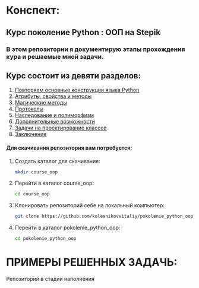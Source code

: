 # Конспект:
##  Курс поколение Python : ООП на Stepik  
### В этом репозитории я документирую этапы прохождения кура и решаемые мной задачи.
## Курс состоит из девяти разделов:
1. <a href="https://github.com/kolesnikovvitaliy/pokolenie_python_oop/tree/main/2_Повторяем_основные_конструкции_языка">Повторяем основные конструкции языка Python</a>
2. <a href="https://github.com/kolesnikovvitaliy/pokolenie_python_oop/tree/main/4_Атрибуты_свойства_и_методы">Атрибуты, свойства и методы</a>
3. <a href="https://github.com/kolesnikovvitaliy/pokolenie_python_oop/tree/main/5_Магические методы">Магические методы</a>
4. <a href="#">Протоколы</a>
5. <a href="#">Наследование и полиморфизм</a>
6. <a href="#">Дополнительные возможности</a>
7. <a href="#">Задачи на проектирование классов</a>
8. <a href="#">Заключение</a>

#### Для скачивания репозитория вам потребуется:
1. Создать каталог для скачивания:
   ```bash
   mkdir course_oop
    ```
2. Перейти в каталог course_oop:
   ```bash
   cd course_oop
    ```
3. Клонировать репозиторий себе на локальный компьютер:
   ```bash
   git clone https://github.com/kolesnikovvitaliy/pokolenie_python_oop.git
    ```
4. Перейти в каталог pokolenie_python_oop:
   ```bash
   cd pokolenie_python_oop
    ```
# ПРИМЕРЫ РЕШЕННЫХ ЗАДАЧЬ:
Репозиторий в стадии наполнения